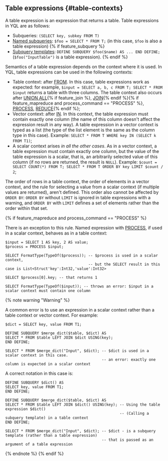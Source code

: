 ## Table expressions {#table-contexts}

A table expression is an expression that returns a table. Table expressions in YQL are as follows:

* Subqueries: `(SELECT key, subkey FROM T)`
* [Named subqueries](../../../syntax/expressions.md#named-nodes): `$foo = SELECT * FROM T;` (in this case, `$foo` is also a table expression)
{% if feature_subquery %}
* [Subquery templates](../../subquery.md#define-subquery): `DEFINE SUBQUERY $foo($name) AS ... END DEFINE;` (`$foo("InputTable")` is a table expression).
{% endif %}

Semantics of a table expression depends on the context where it is used. In YQL, table expressions can be used in the following contexts:

* Table context: after [FROM](../../select/from.md). In this case, table expressions work as expected: for example, `$input = SELECT a, b, c FROM T; SELECT * FROM $input` returns a table with three columns.
The table context also occurs after [UNION ALL](../../select/union.md#unionall){% if feature_join %}, [JOIN](../../join.md#join){% endif %}{% if feature_mapreduce and process_command == "PROCESS" %}, [PROCESS](../../process.md#process), [REDUCE](../../reduce.md#reduce){% endif %};
* Vector context: after [IN](../../../syntax/expressions.md#in). In this context, the table expression must contain exactly one column (the name of this column doesn't affect the expression result in any way). A table expression in a vector context is typed as a list (the type of the list element is the same as the column type in this case). Example: `SELECT * FROM T WHERE key IN (SELECT k FROM T1)`;
* A scalar context arises _in all the other cases_. As in a vector context, a table expression must contain exactly one column, but the value of the table expression is a scalar, that is, an arbitrarily selected value of this column (if no rows are returned, the result is `NULL`). Example: `$count = SELECT COUNT(*) FROM T; SELECT * FROM T ORDER BY key LIMIT $count / 2`;

The order of rows in a table context, the order of elements in a vector context, and the rule for selecting a value from a scalar context (if multiple values are returned), aren't defined. This order also cannot be affected by `ORDER BY`: `ORDER BY` without `LIMIT` is ignored in table expressions with a warning, and `ORDER BY` with `LIMIT` defines a set of elements rather than the order within that set.

{% if feature_mapreduce and process_command == "PROCESS" %}

There is an exception to this rule. Named expression with [PROCESS](../../process.md#process), if used in a scalar context, behaves as in a table context:

```yql
$input = SELECT 1 AS key, 2 AS value;
$process = PROCESS $input;

SELECT FormatType(TypeOf($process)); -- $process is used in a scalar context,
                                     -- but the SELECT result in this case is List<Struct'key':Int32,'value':Int32>

SELECT $process[0].key; -- that returns 1

SELECT FormatType(TypeOf($input)); -- throws an error: $input in a scalar context must contain one column
```

{% note warning "Warning" %}

A common error is to use an expression in a scalar context rather than a table context or vector context. For example:

```yql
$dict = SELECT key, value FROM T1;

DEFINE SUBQUERY $merge_dict($table, $dict) AS
SELECT * FROM $table LEFT JOIN $dict USING(key);
END DEFINE;

SELECT * FROM $merge_dict("Input", $dict); -- $dict is used in a scalar context in this case.
                                           -- an error: exactly one column is expected in a scalar context
```

A correct notation in this case is:

```yql
DEFINE SUBQUERY $dict() AS
SELECT key, value FROM T1;
END DEFINE;

DEFINE SUBQUERY $merge_dict($table, $dict) AS
SELECT * FROM $table LEFT JOIN $dict() USING(key); -- Using the table expression $dict()
                                                   -- (Calling a subquery template) in a table context
END DEFINE;

SELECT * FROM $merge_dict("Input", $dict); -- $dict - is a subquery template (rather than a table expression)
                                           -- that is passed as an argument of a table expression
```

{% endnote %}
{% endif %}

